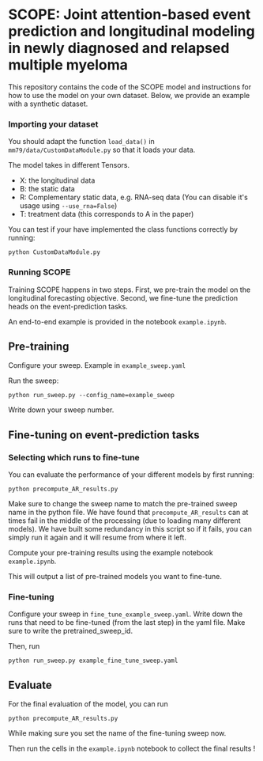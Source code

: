 # SCOPE: Joint attention-based event prediction and longitudinal modeling in newly diagnosed and relapsed multiple myeloma

This repository contains the code of the SCOPE model and instructions for how to use the model on your own dataset. Below, we provide an example with a synthetic dataset.

### Importing your dataset

You should adapt the function `load_data()` in `mm79/data/CustomDataModule.py` so that it loads your data.

The model takes in different Tensors.

- X: the longitudinal data
- B: the static data
- R: Complementary static data, e.g. RNA-seq data (You can disable it's usage using `--use_rna=False`)
- T: treatment data (this corresponds to A in the paper)

You can test if your have implemented the class functions correctly by running:

`python CustomDataModule.py`

### Running SCOPE

Training SCOPE happens in two steps. First, we pre-train the model on the longitudinal forecasting objective. Second, we fine-tune the prediction heads on the event-prediction tasks.

An end-to-end example is provided in the notebook `example.ipynb`.

## Pre-training

Configure your sweep. Example in `example_sweep.yaml`

Run the sweep:

`python run_sweep.py --config_name=example_sweep`

Write down your sweep number.

## Fine-tuning on event-prediction tasks

### Selecting which runs to fine-tune

You can evaluate the performance of your different models by first running:

`python precompute_AR_results.py`

Make sure to change the sweep name to match the pre-trained sweep name in the python file. We have found that `precompute_AR_results` can at times fail in the middle of the processing (due to loading many different models). We have built some redundancy in this script so if it fails, you can simply run it again and it will resume from where it left.

Compute your pre-training results using the example notebook `example.ipynb`. 

This will output a list of pre-trained models you want to fine-tune.

### Fine-tuning

Configure your sweep in `fine_tune_example_sweep.yaml`. Write down the runs that need to be fine-tuned (from the last step) in the yaml file. Make sure to write the pretrained_sweep_id.

Then, run

`python run_sweep.py example_fine_tune_sweep.yaml`

## Evaluate

For the final evaluation of the model, you can run 

`python precompute_AR_results.py` 

While making sure you set the name of the fine-tuning sweep now.

Then run the cells in the `example.ipynb` notebook to collect the final results !

